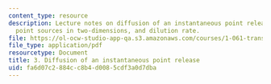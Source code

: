 ```yaml
---
content_type: resource
description: Lecture notes on diffusion of an instantaneous point release, instantaneous
  point sources in two-dimensions, and dilution rate.
file: https://ol-ocw-studio-app-qa.s3.amazonaws.com/courses/1-061-transport-processes-in-the-environment-fall-2008/fa6d07c2884cc8b4d0085cdf3a0d7dba_diffusion.pdf
file_type: application/pdf
resourcetype: Document
title: 3. Diffusion of an instantaneous point release
uid: fa6d07c2-884c-c8b4-d008-5cdf3a0d7dba
---
```

